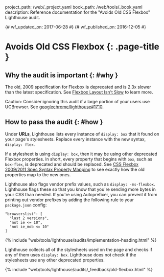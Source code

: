 project_path: /web/_project.yaml
book_path: /web/tools/_book.yaml
description: Reference documentation for the "Avoids Old CSS Flexbox" Lighthouse audit.

{# wf_updated_on: 2017-06-28 #}
{# wf_published_on: 2016-12-05 #}

# Avoids Old CSS Flexbox  {: .page-title }

## Why the audit is important {: #why }

The old, 2009 specification for Flexbox is deprecated and is 2.3x slower
than the latest specification. See [Flexbox Layout Isn't Slow][slow] to learn
more.

Caution: Consider ignoring this audit if a large portion of your users use
UCBrowser. See [googlechrome/lighthouse#1710][uc].

[uc]: https://github.com/GoogleChrome/lighthouse/issues/1710#issuecomment-294470505

[slow]: https://developers.google.com/web/updates/2013/10/Flexbox-layout-isn-t-slow

## How to pass the audit {: #how }

Under **URLs**, Lighthouse lists every instance of `display: box` that it found
on your page's stylesheets. Replace every instance with the new syntax,
`display: flex`.

If a stylesheet is using `display: box`, then it may be using other deprecated
Flexbox properties. In short, every property that begins with `box`,
such as `box-flex`, is deprecated and should be replaced. See
[CSS Flexbox 2009/2011 Spec Syntax Property Mapping][map] to see exactly how the
old properties map to the new ones.

Lighthouse also flags vendor prefix values, such as `display: -ms-flexbox`.
Lighthouse flags these so that you know that you're sending more bytes in
your CSS than needed. If you're using Autoprefixer, you can prevent it
from printing out vendor prefixes by adding the following rule to your
`package.json` config:

    "browserslist": [
      "last 2 versions",
      "not ie <= 10",
      "not ie_mob <= 10"
    ]

[map]: https://wiki.csswg.org/spec/flexbox-2009-2011-spec-property-mapping

{% include "web/tools/lighthouse/audits/implementation-heading.html" %}

Lighthouse collects all of the stylesheets used on the page and checks if any of
them uses `display: box`. Lighthouse does not check if the stylesheets use any
other deprecated properties.


{% include "web/tools/lighthouse/audits/_feedback/old-flexbox.html" %}
